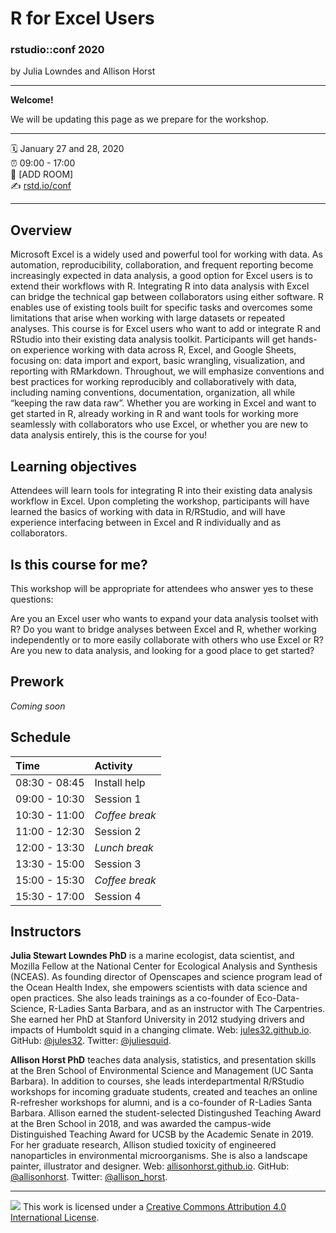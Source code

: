 R for Excel Users
================

### rstudio::conf 2020

by Julia Lowndes and Allison Horst 

-----

**Welcome!** 

We will be updating this page as we prepare for the workshop. 

-----

:spiral_calendar: January 27 and 28, 2020  
:alarm_clock:     09:00 - 17:00  
:hotel:           \[ADD ROOM\]  
:writing_hand:    [rstd.io/conf](http://rstd.io/conf)

-----

## Overview

Microsoft Excel is a widely used and powerful tool for working with data. As automation, reproducibility, collaboration, and frequent reporting become increasingly expected in data analysis, a good option for Excel users is to extend their workflows with R. Integrating R into data analysis with Excel can bridge the technical gap between collaborators using either software. R enables use of existing tools built for specific tasks and overcomes some limitations that arise when working with large datasets or repeated analyses. This course is for Excel users who want to add or integrate R and RStudio into their existing data analysis toolkit. Participants will get hands-on experience working with data across R, Excel, and Google Sheets, focusing on: data import and export, basic wrangling, visualization, and reporting with RMarkdown. Throughout, we will emphasize conventions and best practices for working reproducibly and collaboratively with data, including naming conventions, documentation, organization, all while “keeping the raw data raw”. Whether you are working in Excel and want to get started in R, already working in R and want tools for working more seamlessly with collaborators who use Excel, or whether you are new to data analysis entirely, this is the course for you!



## Learning objectives

Attendees will learn tools for integrating R into their existing data analysis workflow in Excel. Upon completing the workshop, participants will have learned the basics of working with data in R/RStudio, and will have experience interfacing between in Excel and R individually and as collaborators.

## Is this course for me?

This workshop will be appropriate for attendees who answer yes to these questions:

Are you an Excel user who wants to expand your data analysis toolset with R?
Do you want to bridge analyses between Excel and R, whether working independently or to more easily collaborate with others who use Excel or R? 
Are you new to data analysis, and looking for a good place to get started?

## Prework

*Coming soon*
<!---
R, RStudio, tidyverse using Allison's install instructions
https://docs.google.com/document/d/1Imcx8ZropMF5tmLF6As02OJam-r1pNexu5pULczCwMA/edit?ts=5d8ce185 
\[ADD INFORMATION YOU WANT LEARNERS TO HAVE / STEPS THEY WANT THEM TO
COMPLETE PRIOR TO THE WORKSHOP. THIS COULD BE A LINK TO A THREAD ON
RSTUDIO COMMUNITY, PACKAGE INSTALL INSTRUCTIONS, HOW TO GET AN
RSTUDIO.CLOUD ACCOUNT, ETC.\]
--->

## Schedule

| Time          | Activity         |
| :------------ | :--------------- |
| 08:30 - 08:45 | Install help     |
| 09:00 - 10:30 | Session 1        |
| 10:30 - 11:00 | *Coffee break*   |
| 11:00 - 12:30 | Session 2        |
| 12:00 - 13:30 | *Lunch break*    |
| 13:30 - 15:00 | Session 3        |
| 15:00 - 15:30 | *Coffee break*   |
| 15:30 - 17:00 | Session 4        |

## Instructors

**Julia Stewart Lowndes PhD** is a marine ecologist, data scientist, and Mozilla Fellow at the National Center for Ecological Analysis and Synthesis (NCEAS). As founding director of Openscapes and science program lead of the Ocean Health Index, she empowers scientists with data science and open practices. She also leads trainings as a co-founder of Eco-Data-Science, R-Ladies Santa Barbara, and as an instructor with The Carpentries. She earned her PhD at Stanford University in 2012 studying drivers and impacts of Humboldt squid in a changing climate. Web: [jules32.github.io](http://jules32.github.io). GitHub: [@jules32](https://github.com/jules32). Twitter: [@juliesquid](https://twitter.com/juliesquid).

**Allison Horst PhD** teaches data analysis, statistics, and presentation skills at the Bren School of Environmental Science and Management (UC Santa Barbara). In addition to courses, she leads interdepartmental R/RStudio workshops for incoming graduate students, created and teaches an online R-refresher workshops for alumni, and is a co-founder of R-Ladies Santa Barbara. Allison earned the student-selected Distingushed Teaching Award at the Bren School in 2018, and was awarded the campus-wide Distinguished Teaching Award for UCSB by the Academic Senate in 2019. For her graduate research, Allison studied toxicity of engineered nanoparticles in environmental microorganisms. She is also a landscape painter, illustrator and designer. Web: [allisonhorst.github.io](http://allisonhorst.github.io). GitHub: [@allisonhorst](https://github.com/allisonhorst). Twitter: [@allison_horst](https://twitter.com/allison_horst). 


-----

![](https://i.creativecommons.org/l/by/4.0/88x31.png) This work is
licensed under a [Creative Commons Attribution 4.0 International
License](https://creativecommons.org/licenses/by/4.0/).
